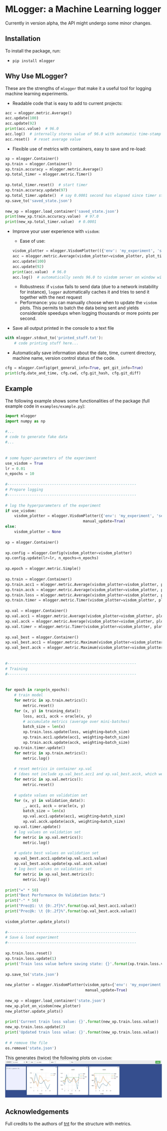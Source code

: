 # MLogger: a Machine Learning logger

Currently in version alpha, the API might undergo some minor changes.

## Installation

To install the package, run:
* `pip install mlogger`

## Why Use MLogger?
These are the strengths of `mlogger` that make it a useful tool for logging machine learning experiments.

* Readable code that is easy to add to current projects:
```python
acc = mlogger.metric.Average()
acc.update(100)
acc.update(92)
print(acc.value)  # 96.0
acc.log()  # internally stores value of 96.0 with automatic time-stamp
acc.reset()  # reset average value
```
* Flexible use of metrics with containers, easy to save and re-load:
```python
xp = mlogger.Container()
xp.train = mlogger.Container()
xp.train.accuracy = mlogger.metric.Average()
xp.total_timer = mlogger.metric.Timer()

xp.total_timer.reset()  # start timer
xp.train.accuracy.update(97)
xp.total_timer.update()  # say 0.0001 second has elapsed since timer started, current_value is 0.0001
xp.save_to('saved_state.json')

new_xp = mlogger.load_container('saved_state.json')
print(new_xp.train.accuracy.value)  # 97.0
print(new_xp.total_timer.value)  # 0.0001
```

* Improve your user experience with `visdom`:
    * Ease of use:
    ```python
    visdom_plotter = mlogger.VisdomPlotter(({'env': 'my_experiment', 'server': 'http://localhost', 'port': 8097})
    acc = mlogger.metric.Average(visdom_plotter=visdom_plotter, plot_title="Accuracy")
    acc.update(100)
    acc.update(92)
    print(acc.value)  # 96.0
    acc.log()  # automatically sends 96.0 to visdom server on window with title 'Accuracy'
    ```
    * Robustness: if `visdom` fails to send data (due to a network instability for instance), `logger` automatically caches it and tries to send it together with the next request
    * Performance: you can manually choose when to update the `visdom` plots. This permits to batch the data being sent and yields considerable speedups when logging thousands or more points per second.

* Save all output printed in the console to a text file
```python
with mlogger.stdout_to('printed_stuff.txt'):
    # code printing stuff here...
```
* Automatically save information about the date, time, current directory, machine name, version control status of the code.
```python
cfg = mlogger.Config(get_general_info=True, get_git_info=True)
print(cfg.date_and_time, cfg.cwd, cfg.git_hash, cfg.git_diff)
```

## Example
The following example shows some functionalities of the package (full example code in `examples/example.py`):

```python
import mlogger
import numpy as np

#...
# code to generate fake data
#...


# some hyper-parameters of the experiment
use_visdom = True
lr = 0.01
n_epochs = 10

#----------------------------------------------------------
# Prepare logging
#----------------------------------------------------------

# log the hyperparameters of the experiment
if use_visdom:
    visdom_plotter = mlogger.VisdomPlotter({'env': 'my_experiment', 'server': 'http://localhost', 'port': 8097},
                                   manual_update=True)
else:
    visdom_plotter = None

xp = mlogger.Container()

xp.config = mlogger.Config(visdom_plotter=visdom_plotter)
xp.config.update(lr=lr, n_epochs=n_epochs)

xp.epoch = mlogger.metric.Simple()

xp.train = mlogger.Container()
xp.train.acc1 = mlogger.metric.Average(visdom_plotter=visdom_plotter, plot_title="Accuracy@1", plot_legend="training")
xp.train.acck = mlogger.metric.Average(visdom_plotter=visdom_plotter, plot_title="Accuracy@k", plot_legend="training")
xp.train.loss = mlogger.metric.Average(visdom_plotter=visdom_plotter, plot_title="Objective")
xp.train.timer = mlogger.metric.Timer(visdom_plotter=visdom_plotter, plot_title="Time", plot_legend="training")

xp.val = mlogger.Container()
xp.val.acc1 = mlogger.metric.Average(visdom_plotter=visdom_plotter, plot_title="Accuracy@1", plot_legend="validation")
xp.val.acck = mlogger.metric.Average(visdom_plotter=visdom_plotter, plot_title="Accuracy@k", plot_legend="validation")
xp.val.timer = mlogger.metric.Timer(visdom_plotter=visdom_plotter, plot_title="Time", plot_legend="validation")

xp.val_best = mlogger.Container()
xp.val_best.acc1 = mlogger.metric.Maximum(visdom_plotter=visdom_plotter, plot_title="Accuracy@1", plot_legend="validation-best")
xp.val_best.acck = mlogger.metric.Maximum(visdom_plotter=visdom_plotter, plot_title="Accuracy@k", plot_legend="validation-best")


#----------------------------------------------------------
# Training
#----------------------------------------------------------


for epoch in range(n_epochs):
    # train model
    for metric in xp.train.metrics():
        metric.reset()
    for (x, y) in training_data():
        loss, acc1, acck = oracle(x, y)
        # accumulate metrics (average over mini-batches)
        batch_size = len(x)
        xp.train.loss.update(loss, weighting=batch_size)
        xp.train.acc1.update(acc1, weighting=batch_size)
        xp.train.acck.update(acck, weighting=batch_size)
    xp.train.timer.update()
    for metric in xp.train.metrics():
        metric.log()

    # reset metrics in container xp.val
    # (does not include xp.val_best.acc1 and xp.val_best.acck, which we do not want to reset)
    for metric in xp.val.metrics():
        metric.reset()

    # update values on validation set
    for (x, y) in validation_data():
        _, acc1, acck = oracle(x, y)
        batch_size = len(x)
        xp.val.acc1.update(acc1, weighting=batch_size)
        xp.val.acck.update(acck, weighting=batch_size)
    xp.val.timer.update()
    # log values on validation set
    for metric in xp.val.metrics():
        metric.log()

    # update best values on validation set
    xp.val_best.acc1.update(xp.val.acc1.value)
    xp.val_best.acck.update(xp.val.acck.value)
    # log best values on validation set
    for metric in xp.val_best.metrics():
        metric.log()

print("=" * 50)
print("Best Performance On Validation Data:")
print("-" * 50)
print("Prec@1: \t {0:.2f}%".format(xp.val_best.acc1.value))
print("Prec@k: \t {0:.2f}%".format(xp.val_best.acck.value))

visdom_plotter.update_plots()

#----------------------------------------------------------
# Save & load experiment
#----------------------------------------------------------

xp.train.loss.reset()
xp.train.loss.update(1)
print('Train loss value before saving state: {}'.format(xp.train.loss.value))

xp.save_to('state.json')

new_plotter = mlogger.VisdomPlotter(visdom_opts={'env': 'my_experiment', 'server': 'http://localhost', 'port': 8097},
                                    manual_update=True)

new_xp = mlogger.load_container('state.json')
new_xp.plot_on_visdom(new_plotter)
new_plotter.update_plots()

print('Current train loss value: {}'.format(new_xp.train.loss.value))
new_xp.train.loss.update(2)
print('Updated train loss value: {}'.format(new_xp.train.loss.value))

# # remove the file
os.remove('state.json')
```

This generates (twice) the following plots on `visdom`:
![alt text](examples/example.jpg)


## Acknowledgements

Full credits to the authors of [tnt](https://github.com/pytorch/tnt) for the structure with metrics.